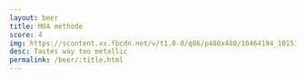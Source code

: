 ```yaml
---
layout: beer
title: MOA methode
score: 4
img: https://scontent.xx.fbcdn.net/v/t1.0-0/q86/p480x480/10464194_10153055726008745_3155144376465393693_n.jpg?oh=7a631ba699237eea2d01c0501845d094&oe=58E03082
desc: Tastes way too metallic
permalink: /beer/:title.html
---
```

